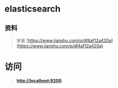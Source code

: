 # elasticsearch

## 资料

> 安装 [https://www.jianshu.com/p/df4af12a420a](https://www.jianshu.com/p/df4af12a420a)

# 访问

> [**http://localhost:9200**](https://links.jianshu.com/go?to=http%3A%2F%2Flocalhost%3A9200)



